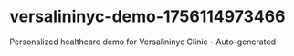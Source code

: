 # versalininyc-demo-1756114973466
Personalized healthcare demo for Versalininyc Clinic - Auto-generated
